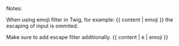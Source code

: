 Notes:

When using emoji filter in Twig, for example:
{{ content | emoji }} the escaping of input is ommited. 

Make sure to add escape filter additionally.
{{ content | e | emoji  }} 